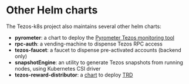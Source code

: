 # Other Helm charts

The Tezos-k8s project also maintains several other helm charts:

* **pyrometer**: a chart to deploy the [Pyrometer Tezos monitoring tool](https://gitlab.com/tezos-kiln/pyrometer)
* **rpc-auth**: a vending-machine to dispense Tezos RPC access
* **tezos-faucet**: a faucet to dispense pre-activated accounts (backend only)
* **snapshotEngine**: an utility to generate Tezos snapshots from running nodes, using Kubernetes CSI driver
* **tezos-reward-distributor**: a [chart](https://github.com/oxheadalpha/tezos-k8s/tree/master/charts/tezos-reward-distributor) to deploy [TRD](https://tezos-reward-distributor-organization.github.io/tezos-reward-distributor/)
